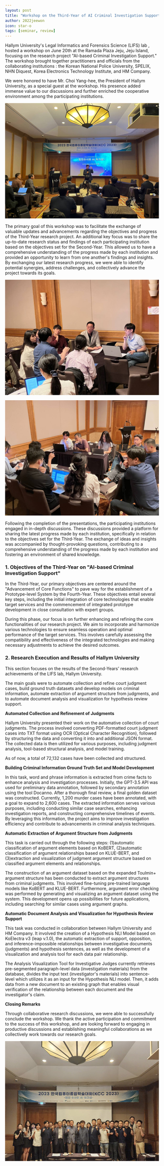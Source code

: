 ```yaml
---
layout: post
title: "Workshop on the Third-Year of AI Criminal Investigation Support Project"
author: 2022jeewon
icon: star-o
tags: [seminar, review]
---
```

Hallym University's Legal Informatics and Forensics Science (LIFS) lab , hosted a workshop on June 20th at the Ramada Plaza Jeju, Jeju Island, focusing on the research project "AI-based Criminal Investigation Support." The workshop brought together practitioners and officials from the collaborating institutions : the Korean National Police University, SPELIX, NHN Diquest, Korea Electronics Technology Institute, and HM Company.

We were honored to have Mr. Choi Yang-hee, the President of Hallym University, as a special guest at the workshop. His presence added immense value to our discussions and further enriched the cooperative environment among the participating institutions.

![workshop1](/img/news/workshop1.jpg)

The primary goal of this workshop was to facilitate the exchange of valuable updates and advancements regarding the objectives and progress of the Third-Year research project. An additional key focus was to share the up-to-date research status and findings of each participating institution based on the objectives set for the Second-Year. This allowed us to have a comprehensive understanding of the progress made by each institution and provided an opportunity to learn from one another's findings and insights. By exchanging our latest research progress, we were able to identify potential synergies, address challenges, and collectively advance the project towards its goals.

![workshop2](/img/news/workshop_discussion1.jpg)

![workshop3](/img/news/workshop_discussion2.jpg)

Following the completion of the presentations, the participating institutions engaged in in-depth discussions. These discussions provided a platform for sharing the latest progress made by each institution, specifically in relation to the objectives set for the Third-Year. The exchange of ideas and insights was accompanied by thought-provoking questions, contributing to a comprehensive understanding of the progress made by each institution and fostering an environment of shared knowledge.

### 1. Objectives of the Third-Year on "AI-based Criminal Investigation Support"

In the Third-Year, our primary objectives are centered around the "Advancement of Core Functions" to pave way for the establishment of a Prototype-level System by the Fourth-Year. These objectives entail several key steps, including the initial integration of core technologies that enable target services and the commencement of integrated prototype development in close consultation with expert groups.

During this phase, our focus is on further enhancing and refining the core functionalities of our research project. We aim to incorporate and harmonize various technologies to ensure seamless operation and optimal performance of the target services. This involves carefully assessing the compatibility and effectiveness of the integrated technologies and making necessary adjustments to achieve the desired outcomes.

### 2. Research Execution and Results of Hallym University

This section focuses on the results of the Second-Years' research achievements of the LIFS lab, Hallym University.

The main goals were to automate collection and refine court judgment cases, build ground truth datasets and develop models on criminal information, automate extraction of argument structure from judgments, and to automate document analysis and visualization for hypothesis review support. 


**Automated Collection and Refinement of Judgments**

Hallym University presented their work on the automative collection of court judgments.
The process involved converting PDF-formatted court judgment cases into TXT format using OCR (Optical Character Recognition), followed by structuring the data and converting it into and additional JSON format. The collected data is then utilized for various purposes, including judgment analysis, tool-based structural analysis, and model training.

As of now, a total of 72,132 cases have been collected and structured.

**Building Criminal Information Ground Truth Set and Model Development**

In this task, word and phrase information is extracted from crime facts to enhance analysis and investigation processes. Initially, the GPT-3.5 API was used for preliminary data annotation, followed by secondary annotation using the tool Docanno. After a thorough final review, a final golden dataset was constructed. 
Currently, 1,200 murder cases have been annotated, with a goal to expand to 2,600 cases. 
The extracted information serves various purposes, including conducting similar case searches, enhancing investigation reports, and constructing comprehensive timelines of events. By leveraging this information, the project aims to improve investigation efficiency and contribute to advancements in criminal analysis techniques.
 
**Automatic Extraction of Argument Structure from Judgments**

This task is carried out through the following steps: (1)automatic classification of argument elements based on KoBERT, (2)automatic classification of argument relationships based on KLUE-BERT, and (3)extraction and visualization of judgment argument structure based on classified argument elements and relationships.

The construction of an argument dataset based on the expanded Toulmin+ argument structure has been conducted to extract argument structures from criminal judgments. This involved fine-tuning pre-trained language models like KoBERT and KLUE-BERT. 
Furthermore, argument error checking was performed by generating and visualizing an argument dataset using the system. This development opens up possibilities for future applications, including searching for similar cases using argument graphs.

**Automatic Document Analysis and Visualization for Hypothesis Review Support**

This task was conducted in collaboration between Hallym University and HM Company. It involved the creation of a Hypothesis NLI Model based on KoElectra v3 (leap v.1.0), the automatic extraction of support, opposition, and inference-impossible relationships between investigative documents (judgments) and hypothesis sentences, as well as the development of a visualization and analysis tool for each data pair relationship.

The Analysis Visualization Tool for Investigative Judges currently retrieves pre-segmented paragraph-level data (investigation materials) from the database, divides the input text (investigator's materials) into sentence-level which utilizes it as an input for the Hypothesis NLI model. Then, it adds data from a new document to an existing graph that enables visual verification of the relationship between each document and the investigator's claim.

**Closing Remarks**

Through collaborative research discussions, we were able to successfully conclude the workshop. We thank the active participation and commitment to the success of this workshop, and are looking forward to engaging in productive discussions and establishing meaningful collaborations as we collectively work towards our research goals.

![workshopgroup](/img/news/workshop_group_photo.jpg)
